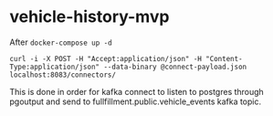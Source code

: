 # vehicle-history-mvp

After `docker-compose up -d`

`curl -i -X POST -H "Accept:application/json" -H "Content-Type:application/json" --data-binary @connect-payload.json localhost:8083/connectors/`

This is done in order for kafka connect to listen to postgres through pgoutput and send to
fullfillment.public.vehicle_events kafka topic.
